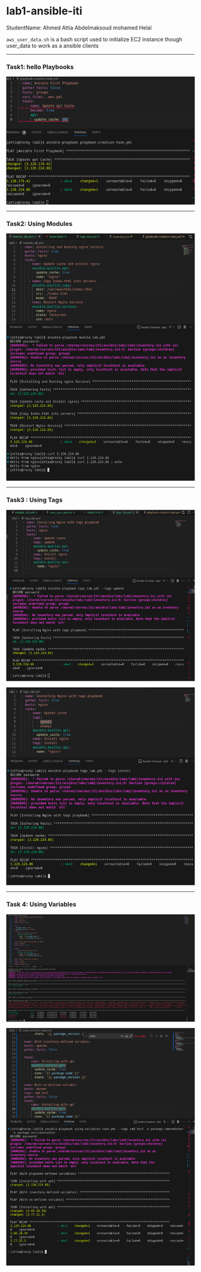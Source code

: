 # lab1-ansible-iti

StudentName:  Ahmed Attia Abdelmaksoud mohamed Helal

`aws_user_data.sh`  is a bash script used to initialize EC2 instance though user_data to work as a ansible clients

----------

### Task1: hello Playbooks 


![AptUpdatePlaybook.png](screenshots/AptUpdatePlaybook.png)

------------

### Task2: Using Modules 


![module_task.png](screenshots/module_task.png)

-----------

### Task3 : Using Tags


![tags_task_1.png](screenshots/tags_task_1.png)

![tags_task_2.png](screenshots/tags_task_2.png)





--------


### Task 4: Using Variables


![using_variable_1.png](screenshots/using_variable_1.png)


![using_variable_2.png](screenshots/using_variable_2.png)

